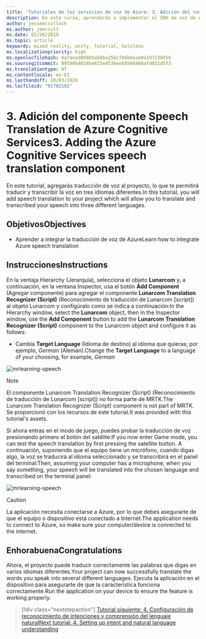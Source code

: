 ```yaml
---
title: 'Tutoriales de los servicios de voz de Azure: 3. Adición del componente Speech Translation de Azure Cognitive Services'
description: En este curso, aprenderás a implementar el SDK de voz de Azure dentro de una aplicación de realidad mixta.
author: jessemcculloch
ms.author: jemccull
ms.date: 02/26/2019
ms.topic: article
keywords: mixed reality, unity, tutorial, hololens
ms.localizationpriority: high
ms.openlocfilehash: 6a7aead068b5ab8ba25bcf84bbeae0a19723845b
ms.sourcegitcommit: 09599b4034be825e4536eeb9566968afd021d5f3
ms.translationtype: HT
ms.contentlocale: es-ES
ms.lasthandoff: 10/03/2020
ms.locfileid: "91702192"
---
```

# <a name="3-adding-the-azure-cognitive-services-speech-translation-component"></a><span data-ttu-id="cff9c-105">3. Adición del componente Speech Translation de Azure Cognitive Services</span><span class="sxs-lookup"><span data-stu-id="cff9c-105">3. Adding the Azure Cognitive Services speech translation component</span></span>

<span data-ttu-id="cff9c-106">En este tutorial, agregarás traducción de voz al proyecto, lo que te permitirá traducir y transcribir la voz en tres idiomas diferentes.</span><span class="sxs-lookup"><span data-stu-id="cff9c-106">In this tutorial, you will add speech translation to your project which will allow you to translate and transcribed your speech into three different languages.</span></span>

## <a name="objectives"></a><span data-ttu-id="cff9c-107">Objetivos</span><span class="sxs-lookup"><span data-stu-id="cff9c-107">Objectives</span></span>

* <span data-ttu-id="cff9c-108">Aprender a integrar la traducción de voz de Azure</span><span class="sxs-lookup"><span data-stu-id="cff9c-108">Learn how to integrate Azure speech translation</span></span>

## <a name="instructions"></a><span data-ttu-id="cff9c-109">Instrucciones</span><span class="sxs-lookup"><span data-stu-id="cff9c-109">Instructions</span></span>

<span data-ttu-id="cff9c-110">En la ventaja Hierarchy (Jerarquía), selecciona el objeto **Lunarcom** y, a continuación, en la ventana Inspector, usa el botón **Add Component** (Agregar componente) para agregar el componente **Lunarcom Translation Recognizer (Script)** (Reconocimiento de traducción de Lunarcom [script]) al objeto Lunarcom y configúralo como se indica a continuación:</span><span class="sxs-lookup"><span data-stu-id="cff9c-110">In the Hierarchy window, select the **Lunarcom** object, then in the Inspector window, use the **Add Component** button to add the **Lunarcom Translation Recognizer (Script)** component to the Lunarcom object and configure it as follows:</span></span>

* <span data-ttu-id="cff9c-111">Cambia **Target Language** (Idioma de destino) al idioma que quieras; por ejemplo, _German_ (Alemán).</span><span class="sxs-lookup"><span data-stu-id="cff9c-111">Change the **Target Language** to a language of your choosing, for example, _German_</span></span>

![mrlearning-speech](images/mrlearning-speech/tutorial3-section1-step1-1.png)

> [!NOTE]
> <span data-ttu-id="cff9c-113">El componente Lunarcom Translation Recognizer (Script) (Reconocimiento de traducción de Lunarcom [script]) no forma parte de MRTK.</span><span class="sxs-lookup"><span data-stu-id="cff9c-113">The Lunarcom Translation Recognizer (Script) component is not part of MRTK.</span></span> <span data-ttu-id="cff9c-114">Se proporcionó con los recursos de este tutorial.</span><span class="sxs-lookup"><span data-stu-id="cff9c-114">It was provided with this tutorial's assets.</span></span>

<span data-ttu-id="cff9c-115">Si ahora entras en el modo de juego, puedes probar la traducción de voz presionando primero el botón del satélite:</span><span class="sxs-lookup"><span data-stu-id="cff9c-115">If you now enter Game mode, you can test the speech translation by first pressing the satellite button.</span></span> <span data-ttu-id="cff9c-116">A continuación, suponiendo que el equipo tiene un micrófono, cuando digas algo, la voz se traducirá al idioma seleccionado y se transcribirá en el panel del terminal:</span><span class="sxs-lookup"><span data-stu-id="cff9c-116">Then, assuming your computer has a microphone, when you say something, your speech will be translated into the chosen language and transcribed on the terminal panel:</span></span>

![mrlearning-speech](images/mrlearning-speech/tutorial3-section1-step1-2.png)

> [!CAUTION]
> <span data-ttu-id="cff9c-118">La aplicación necesita conectarse a Azure, por lo que debes asegurarte de que el equipo o dispositivo está conectado a Internet.</span><span class="sxs-lookup"><span data-stu-id="cff9c-118">The application needs to connect to Azure, so make sure your computer/device is connected to the internet.</span></span>

## <a name="congratulations"></a><span data-ttu-id="cff9c-119">Enhorabuena</span><span class="sxs-lookup"><span data-stu-id="cff9c-119">Congratulations</span></span>

<span data-ttu-id="cff9c-120">Ahora, el proyecto puede traducir correctamente las palabras que digas en varios idiomas diferentes.</span><span class="sxs-lookup"><span data-stu-id="cff9c-120">Your project can now successfully translate the words you speak into several different languages.</span></span> <span data-ttu-id="cff9c-121">Ejecuta la aplicación en el dispositivo para asegurarte de que la característica funciona correctamente.</span><span class="sxs-lookup"><span data-stu-id="cff9c-121">Run the application on your device to ensure the feature is working properly.</span></span>

> [!div class="nextstepaction"]
> [<span data-ttu-id="cff9c-122">Tutorial siguiente: 4. Configuración de reconocimiento de intenciones y comprensión del lenguaje natural</span><span class="sxs-lookup"><span data-stu-id="cff9c-122">Next tutorial: 4. Setting up intent and natural language understanding</span></span>](mrlearning-speechSDK-ch4.md)
